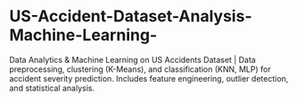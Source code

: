 # US-Accident-Dataset-Analysis-Machine-Learning-
Data Analytics &amp; Machine Learning on US Accidents Dataset | Data preprocessing, clustering (K-Means), and classification (KNN, MLP) for accident severity prediction. Includes feature engineering, outlier detection, and statistical analysis.

